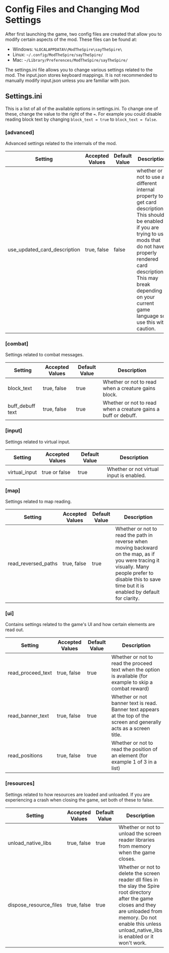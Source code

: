 # Config Files and Changing Mod Settings
After first launching the game, two config files are created that allow you to
modify certain aspects of the mod. These files can be found at:

* Windows: `%LOCALAPPDATA%\ModTheSpire\sayTheSpire\`
* Linux: `~/.config/ModTheSpire/sayTheSpire/`
* Mac: `~/Library/Preferences/ModTheSpire/sayTheSpire/`

The settings.ini file allows you to change various settings related to the mod.
The input.json stores keyboard mappings. It is not recommended to manually
modify input.json unless you are familiar with json.

## Settings.ini
This is a list of all of the available options in settings.ini. To change one of
these, change the value to the right of the `=`. For example you could disable
reading block text by changing `block_text = true` to `block_text = false`.

### [advanced]
Advanced settings related to the internals of the mod.

| Setting | Accepted Values | Default Value | Description |
|---|---|---|---|
| use_updated_card_description | true, false | false | whether or not to use a different internal property to get card descriptions. This should be enabled if you are trying to use mods that do not have properly rendered card descriptions. This may break depending on your current game language so use this with caution. |

### [combat]
Settings related to combat messages.

| Setting | Accepted Values | Default Value | Description |
|---|---|---|---|
| block_text | true, false | true | Whether or not to read when a creature gains block. |
| buff_debuff text | true, false | true | Whether or not to read when a creature gains a buff or debuff. |

### [input]
Settings related to virtual input.

| Setting | Accepted Values | Default Value | Description |
|---|---|---|---|
| virtual_input | true or false | true | Whether or not virtual input is enabled. |

### [map]
Settings related to map reading.

| Setting | Accepted Values | Default Value | Description |
|---|---|---|---|
| read_reversed_paths | true, false | true | Whether or not to read the path in reverse when moving backward on the map, as if you were tracing it visually. Many people prefer to disable this to save time but it is enabled by default for clarity. |

### [ui]
Contains settings related to the game's UI and how certain elements are read
out.

| Setting | Accepted Values | Default Value | Description |
|---|---|---|---|
| read_proceed_text | true, false | true | Whether or not to read the proceed text when the option is available (for example to skip a combat reward) |
| read_banner_text | true, false | true | Whether or not banner text is read. Banner text appears at the top of the screen and generally acts as a screen title. |
| read_positions | true, false | true | Whether or not to read the position of an element (for example 1 of 3 in a list) |

### [resources]
Settings related to how resources are loaded and unloaded. If you are
experiencing a crash when closing the game, set both of these to false.

| Setting | Accepted Values | Default Value | Description |
|---|---|---|---|
| unload_native_libs | true, false | true | Whether or not to unload the screen reader libraries from memory when the game closes. |
| dispose_resource_files | true, false | true | Whether or not to delete the screen reader dll files in the slay the Spire root directory after the game closes and they are unloaded from memory. Do not enable this unless unload_native_libs is enabled or it won't work. |
